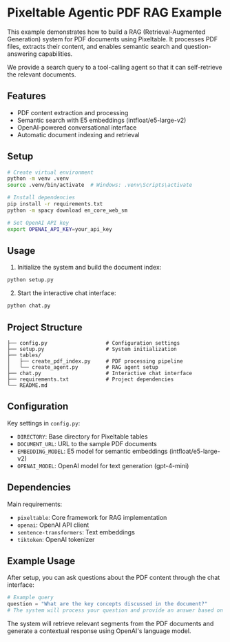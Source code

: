 # Pixeltable Agentic PDF RAG Example

This example demonstrates how to build a RAG (Retrieval-Augmented Generation) system for PDF documents using Pixeltable. It processes PDF files, extracts their content, and enables semantic search and question-answering capabilities.

We provide a search query to a tool-calling agent so that it can self-retrieve the relevant documents.

## Features
- PDF content extraction and processing
- Semantic search with E5 embeddings (intfloat/e5-large-v2)
- OpenAI-powered conversational interface
- Automatic document indexing and retrieval

## Setup

```bash
# Create virtual environment
python -m venv .venv
source .venv/bin/activate  # Windows: .venv\Scripts\activate

# Install dependencies
pip install -r requirements.txt
python -m spacy download en_core_web_sm

# Set OpenAI API key
export OPENAI_API_KEY=your_api_key
```

## Usage

1. Initialize the system and build the document index:
```bash
python setup.py
```

2. Start the interactive chat interface:
```bash
python chat.py
```

## Project Structure

```
├── config.py                   # Configuration settings
├── setup.py                    # System initialization
├── tables/
│   ├── create_pdf_index.py     # PDF processing pipeline
│   └── create_agent.py         # RAG agent setup
├── chat.py                     # Interactive chat interface
├── requirements.txt            # Project dependencies
└── README.md
```

## Configuration

Key settings in `config.py`:
- `DIRECTORY`: Base directory for Pixeltable tables
- `DOCUMENT_URL`: URL to the sample PDF documents
- `EMBEDDING_MODEL`: E5 model for semantic embeddings (intfloat/e5-large-v2)
- `OPENAI_MODEL`: OpenAI model for text generation (gpt-4-mini)

## Dependencies

Main requirements:
- `pixeltable`: Core framework for RAG implementation
- `openai`: OpenAI API client
- `sentence-transformers`: Text embeddings
- `tiktoken`: OpenAI tokenizer

## Example Usage

After setup, you can ask questions about the PDF content through the chat interface:

```python
# Example query
question = "What are the key concepts discussed in the document?"
# The system will process your question and provide an answer based on the PDF content
```

The system will retrieve relevant segments from the PDF documents and generate a contextual response using OpenAI's language model. 
